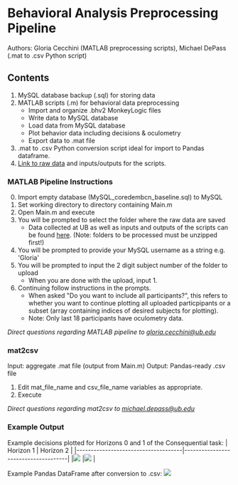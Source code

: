 # Behavioral Analysis Preprocessing Pipeline
Authors: Gloria Cecchini (MATLAB preprocessing scripts), Michael DePass (.mat to .csv Python script)
## Contents
1. MySQL database backup (.sql) for storing data 
2. MATLAB scripts (.m) for behavioral data preprocessing
    - Import and organize .bhv2 MonkeyLogic files
    - Write data to MySQL database 
    - Load data from MySQL database
    - Plot behavior data including decisions & oculometry
    - Export data to .mat file 
3. .mat to .csv Python conversion script ideal for import to Pandas dataframe.
4. [Link to raw data](https://drive.google.com/drive/folders/1I9lFkNSw71a0NRWHtM_x7pKMZz-m4sxR?usp=sharing) and inputs/outputs for the scripts. 

### MATLAB Pipeline Instructions
0. Import empty database (MySQL_coredembcn_baseline.sql) to MySQL 
1. Set working directory to directory containing Main.m
2. Open Main.m and execute
3. You will be prompted to select the folder where the raw data are saved
    - Data collected at UB as well as inputs and outputs of the scripts can be found [here](https://drive.google.com/drive/folders/1I9lFkNSw71a0NRWHtM_x7pKMZz-m4sxR?usp=sharing). (Note: folders to be processed must be unzipped first!)
4. You will be prompted to provide your MySQL username as a string e.g. 'Gloria'
5. You will be prompted to input the 2 digit subject number of the folder to upload
   - When you are done with the upload, input 1.
6. Continuing follow instructions in the prompts.
   - When asked "Do you want to include all participants?", this refers to whether you want to continue plotting all uploaded particpipants or a subset (array containing indices of desired subjects for plotting). 
   - Note: Only last 18 participants have oculometry data. 
   
*Direct questions regarding MATLAB pipeline to gloria.cecchini@ub.edu*

### mat2csv
Input: aggregate .mat file (output from Main.m)
Output: Pandas-ready .csv file
1. Edit mat_file_name and csv_file_name variables as appropriate. 
2. Execute

*Direct questions regarding mat2csv to michael.depass@ub.edu*

### Example Output
Example decisions plotted for Horizons 0 and 1 of the Consequential task:
| Horizon 1                           |                           Horizon 2 |
|-------------------------------------|-------------------------------------|
|![](./img/sample_behavior_data_h0.png)   |![](./img/sample_behavior_data_h1.png)   |


Example Pandas DataFrame after conversion to .csv:
![](./img/dataframe.png)
